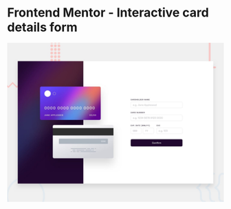 # Frontend Mentor - Interactive card details form

![Design preview for the Interactive card details form coding challenge](./design/desktop-preview.jpg)


